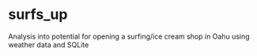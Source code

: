 # surfs_up
Analysis into potential for opening a surfing/ice cream shop in Oahu using weather data and SQLite 
